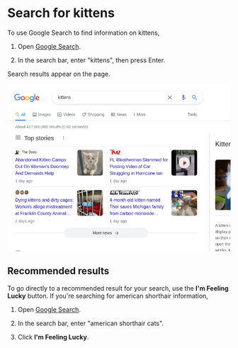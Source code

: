 # Search for kittens

To use Google Search to find information on kittens,

1.  Open [Google Search](https://www.google.com).

    [comment]: # (test {"testId":"process-search-kittens", "action":"startRecording", "filename":"results.gif", "gifFps":15, "gifWidth":300})
    [comment]: # (test {"testId":"process-search-kittens", "action":"goTo", "uri":"www.google.com"})

2.  In the search bar, enter "kittens", then press Enter.

    [comment]: # (test {"testId":"process-search-kittens", "action":"moveMouse", "css":"#gbqfbb", "alignH": "center", "alignV": "center"})
    [comment]: # (test {"testId":"process-search-kittens", "action":"wait", "duration":"5000"})
    [comment]: # (test {"testId":"process-search-kittens", "action":"moveMouse", "css":"[title=Search]", "alignV": "center"})
    [comment]: # (test {"testId":"process-search-kittens", "action":"type", "css":"[title=Search]", "keys":"kittens", "trailingSpecialKey":"Enter"})
    [comment]: # (test {"testId":"process-search-kittens", "action":"wait", "duration":"5000"})
    [comment]: # (test {"testId":"process-search-kittens", "action":"scroll", "y": 300})
    [comment]: # (test {"testId":"process-search-kittens", "action":"stopRecording"})
    [comment]: # (test {"testId":"process-search-kittens", "action":"screenshot", "filename":"results.png", "matchPrevious": true, "matchThreshold": 0.1})

Search results appear on the page.

![Search results for 'kittens'.](results.png)

## Recommended results

To go directly to a recommended result for your search, use the **I'm Feeling Lucky** button. If you're searching for american shorthair information,

[comment]: # (test {"testId":"text-match-lucky", "action":"goTo", "uri":"www.google.com"})
[comment]: # (test {"testId":"text-match-lucky", "action":"matchText", "css":"#gbqfbb", "text":"I'm Feeling Lucky"})

1.  Open [Google Search](https://www.google.com).

    [comment]: # (test {"testId":"process-lucky-shorthair", "action":"goTo", "uri":"www.google.com"})

2.  In the search bar, enter "american shorthair cats".

    [comment]: # (test {"testId":"process-lucky-shorthair", "action":"type", "css":"[title=Search]", "keys":"american shorthair cats"})

3.  Click **I'm Feeling Lucky**.

    [comment]: # (test {"testId":"process-lucky-shorthair", "action":"click", "css":"#gbqfbb"})